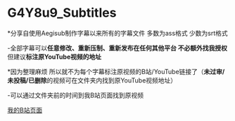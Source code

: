 # G4Y8u9_Subtitles
*分享自使用Aegisub制作字幕以来所有的字幕文件 多数为ass格式 少数为srt格式

-全部字幕可以**任意修改、重新压制、重新发布在任何其他平台 不必额外找我授权** 但建议**标注原YouTube视频的地址**

*因为整理麻烦 所以就不为每个字幕标注原视频的B站/YouTube链接了（**未过审/未投稿/已删除**的视频可在文件夹内找到原YouTube视频地址）

-可以通过文件夹前的时间到我B站页面找到原视频

[我的B站页面](https://space.bilibili.com/744058)
